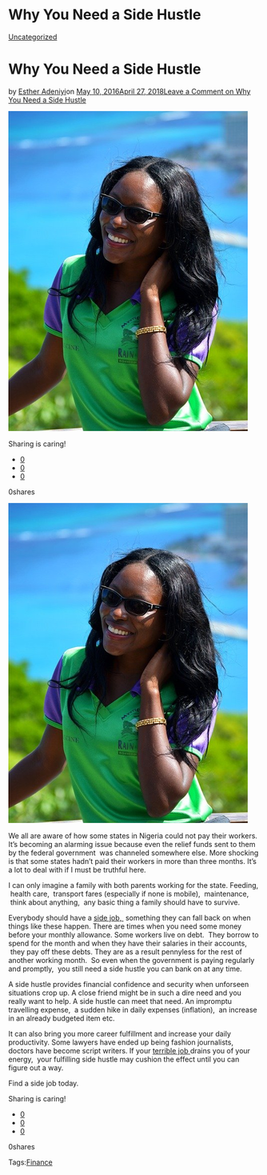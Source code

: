 # Why You Need a Side Hustle

[Uncategorized](https://estheradeniyi.com/category/uncategorized/)
# Why You Need a Side Hustle

by [Esther Adeniyi](https://estheradeniyi.com/author/esther-adeniyi/)on [May 10, 2016April 27, 2018](https://estheradeniyi.com/why-you-need-side-hustle_11/)[Leave a Comment on Why You Need a Side Hustle](https://estheradeniyi.com/why-you-need-side-hustle_11/#respond)

![](images/jamaica-1353644_640.jpg)

Sharing is caring!

- [0](https://www.facebook.com/sharer/sharer.php?u=https%3A%2F%2Festheradeniyi.com%2Fwhy-you-need-side-hustle_11%2F&amp;t=Why%20You%20Need%20a%20Side%20Hustle)
- [0](https://twitter.com/intent/tweet?text=Why%20You%20Need%20a%20Side%20Hustle&amp;url=https%3A%2F%2Festheradeniyi.com%2Fwhy-you-need-side-hustle_11%2F)
- [0](#)

0shares

[![](images/jamaica-1353644_640.jpg)](images/jamaica-1353644_640.jpg)

 We all are aware of how some states in Nigeria could not pay their workers. It&#x2019;s becoming an alarming issue because even the relief funds sent to them by the federal government &#xA0;was channeled somewhere else. More shocking is that some states hadn&#x2019;t paid their workers in more than three months. It&#x2019;s a lot to deal with if I must be truthful here.

I can only imagine a family with both parents working for the state. Feeding, &#xA0;health care, &#xA0;transport fares (especially if none is mobile), &#xA0;maintenance, &#xA0;think about anything, &#xA0;any basic thing a family should have to survive.

Everybody should have a [side job, ](http://www.moneypeach.com/the-top-68-side-hustles-add-some-more-money-to-your-life/)&#xA0;something they can fall back on when things like these happen. There are times when you need some money before your monthly allowance. Some workers live on debt. &#xA0;They borrow to spend for the month and when they have their salaries in their accounts, &#xA0;they pay off these debts. They are as a result pennyless for the rest of another working month. &#xA0;So even when the government is paying regularly and promptly, &#xA0;you still need a side hustle you can bank on at any time.

A side hustle provides financial confidence and security when unforseen situations crop up. A close friend might be in such a dire need and you really want to help. A side hustle can meet that need. An impromptu travelling expense, &#xA0;a sudden hike in daily expenses (inflation), &#xA0;an increase in an already budgeted item etc.

It can also bring you more career fulfillment and increase your daily productivity. Some lawyers have ended up being fashion journalists, doctors have become script writers. If your [terrible job ](https://www.estheradeniyi.com/staying-true-to-yourself-in-terrible-job?m=1)drains you of your energy, &#xA0;your fulfilling side hustle may cushion the effect until you can figure out a way.

Find a side job today.

Sharing is caring!

- [0](https://www.facebook.com/sharer/sharer.php?u=https%3A%2F%2Festheradeniyi.com%2Fwhy-you-need-side-hustle_11%2F&amp;t=Why%20You%20Need%20a%20Side%20Hustle)
- [0](https://twitter.com/intent/tweet?text=Why%20You%20Need%20a%20Side%20Hustle&amp;url=https%3A%2F%2Festheradeniyi.com%2Fwhy-you-need-side-hustle_11%2F)
- [0](#)

0shares

Tags:[Finance](https://estheradeniyi.com/tag/finance/)